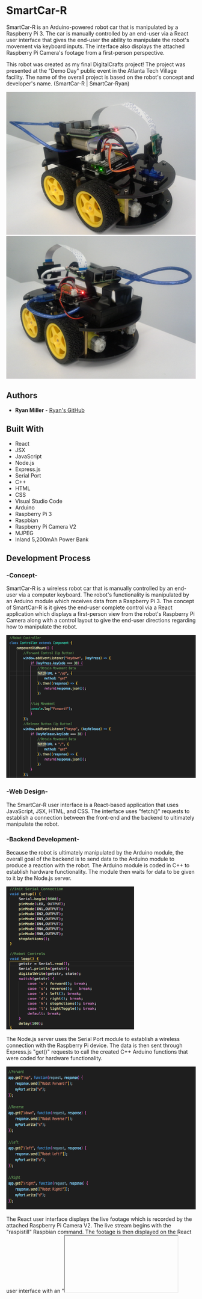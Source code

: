 # SmartCar-R

SmartCar-R is an Arduino-powered robot car that is manipulated by a Raspberry Pi 3. The car is manually controlled by an end-user 
via a React user interface that gives the end-user the ability to manipulate the robot's movement via keyboard inputs. The interface 
also displays the attached Raspberry Pi Camera's footage from a first-person perspective.

This robot was created as my final DigitalCrafts project! The project was presented at the "Demo Day" public event in the Atlanta 
Tech Village facility. The name of the overall project is based on the robot's concept and developer's name. (SmartCar-R | SmartCar-Ryan)

<img src="screenshots/screen1.jpg" width="600" height="380"/>
<img src="screenshots/screen2.jpg" width="600" height="380"/>


## Authors
* **Ryan Miller** - [Ryan's GitHub](https://github.com/Ryan330)


## Built With
* React
* JSX
* JavaScript
* Node.js
* Express.js
* Serial Port
* C++
* HTML
* CSS
* Visual Studio Code
* Arduino
* Raspberry Pi 3
* Raspbian
* Raspberry Pi Camera V2
* MJPEG
* Inland 5,200mAh Power Bank


## Development Process
### -Concept-
SmartCar-R is a wireless robot car that is manually controlled by an end-user via a computer keyboard. The robot's functionality is 
manipulated by an Arduino module which receives data from a Raspberry Pi 3. The concept of SmartCar-R is it gives the end-user 
complete control via a React application which displays a first-person view from the robot's Raspberry Pi Camera along with a control 
layout to give the end-user directions regarding how to manipulate the robot.

<img src="screenshots/screen5.png" width="600" height="380"/>

### -Web Design-
The SmartCar-R user interface is a React-based application that uses JavaScript, JSX, HTML, and CSS. The interface uses "fetch()" 
requests to establish a connection between the front-end and the backend to ultimately manipulate the robot.

### -Backend Development-
Because the robot is ultimately manipulated by the Arduino module, the overall goal of the backend is to send data to the Arduino 
module to produce a reaction with the robot. The Arduino module is coded in C++ to establish hardware functionality. The module then 
waits for data to be given to it by the Node.js server.

<img src="screenshots/screen4.png" width="340" height="380"/>

The Node.js server uses the Serial Port module to establish a wireless connection with the Raspberry Pi device. The data is then sent through Express.js "get()" requests to call the created C++ Arduino functions that were coded for hardware functionality.

<img src="screenshots/screen3.png" width="600" height="380"/>

The React user interface displays the live footage which is recorded by the attached Raspberry Pi Camera V2. The live stream begins with the "raspistill" Raspbian command. The footage is then displayed on the React user interface with an "<iframe>" HTML tag that references the Raspberry Pi's IP address and backend port number using the MJEPG process.

### -Project Challenges-
During the development process, the biggest challenge overall was coding and establishing the wireless connection between the backend 
Node.js server and the Raspberry Pi 3 device which would be used to send data to the Arduino module for robot functionality. This was my 
first Raspberry Pi and Arduino project which made it a bit of a tedious learning process. 

It was a rather great experience to quickly explore the possibilities of not only the hardware, but also the opportunities to work with new software and different languages with only 2 weeks until the set deadline.


## License
### Copyright 2018 Ryan Miller
